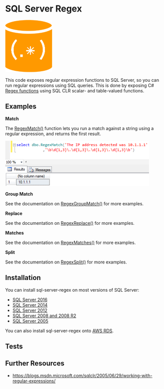 # SQL Server Regex

![SQL Regex Logo](/images/sql-regex-logo.png)

This code exposes regular expression functions to SQL Server, so you can run regular expressions using SQL queries. This is done by exposing C# [Regex functions](https://msdn.microsoft.com/en-us/library/system.text.regularexpressions.regex(v=vs.110).aspx) using SQL CLR scalar- and table-valued functions.

## Examples

**Match**

The [RegexMatch()](/examples/match.md) function lets you run a match against a string using a regular expression, and returns the first result.

![Match SSMS example](/images/match-1.png)

**Group Match**

See the documentation on [RegexGroupMatch()](/examples/group-match.md) for more examples.

**Replace**

See the documentation on [RegexReplace()](/examples/replace.md) for more examples.

**Matches**

See the documentation on [RegexMatches()](/examples/matches.md) for more examples.

**Split**

See the documentation on [RegexSplit()](/examples/split.md) for more examples.


## Installation

You can install sql-server-regex on most versions of SQL Server:

* [SQL Server 2016](/install/sql-2016.md)
* [SQL Server 2014](/install/sql-2014.md)
* [SQL Server 2012](/install/sql-2012.md)
* [SQL Server 2008 and 2008 R2](/install/sql-2008.md)
* [SQL Server 2005](/install/sql-2005.md)

You can also install sql-server-regex onto [AWS RDS](/install/aws-rds.md).


## Tests



## Further Resources

* https://blogs.msdn.microsoft.com/sqlclr/2005/06/29/working-with-regular-expressions/